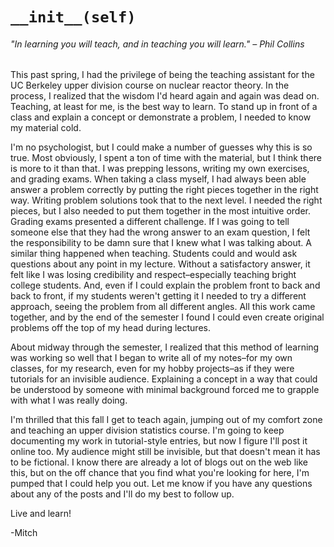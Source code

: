 # `__init__(self)`

###### _"In learning you will teach, and in teaching you will learn."_ – Phil Collins

This past spring, I had the privilege of being the teaching assistant for the UC Berkeley upper division course on nuclear reactor theory. In the process, I realized that the wisdom I'd heard again and again was dead on. Teaching, at least for me, is the best way to learn. To stand up in front of a class and explain a concept or demonstrate a problem, I needed to know my material cold. 

I'm no psychologist, but I could make a number of guesses why this is so true. Most obviously, I spent a ton of time with the material, but I think there is more to it than that. I was prepping lessons, writing my own exercises, and grading exams. When taking a class myself, I had always been able answer a problem correctly by putting the right pieces together in the right way. Writing problem solutions took that to the next level. I needed the right pieces, but I also needed to put them together in the most intuitive order. Grading exams presented a different challenge. If I was going to tell someone else that they had the wrong answer to an exam question, I felt the responsibility to be damn sure that I knew what I was talking about. A similar thing happened when teaching. Students could and would ask questions about any point in my lecture. Without a satisfactory answer, it felt like I was losing credibility and respect–especially teaching bright college students. And, even if I could explain the problem front to back and back to front, if my students weren't getting it I needed to try a different approach, seeing the problem from all different angles. All this work came together, and by the end of the semester I found I could even create original problems off the top of my head during lectures.

About midway through the semester, I realized that this method of learning was working so well that I began to write all of my notes–for my own classes, for my research, even for my hobby projects–as if they were tutorials for an invisible audience. Explaining a concept in a way that could be understood by someone with minimal background forced me to grapple with what I was really doing. 

I'm thrilled that this fall I get to teach again, jumping out of my comfort zone and teaching an upper division statistics course. I'm going to keep documenting my work in tutorial-style entries, but now I figure I'll post it online too. My audience might still be invisible, but that doesn't mean it has to be fictional. I know there are already a lot of blogs out on the web like this, but on the off chance that you find what you're looking for here, I'm pumped that I could help you out. Let me know if you have any questions about any of the posts and I'll do my best to follow up.

Live and learn!

-Mitch